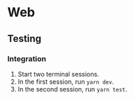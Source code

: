 # Web

## Testing

### Integration

1. Start two terminal sessions.
2. In the first session, run `yarn dev`.
3. In the second session, run `yarn test`.

